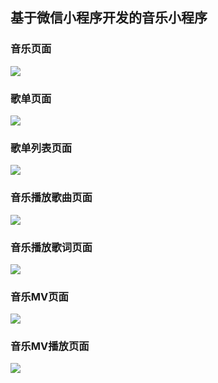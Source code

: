 <h2>基于微信小程序开发的音乐小程序</h2>
<h3>音乐页面</h3>
<img src="https://github.com/qq544281495/PopularMusic/assets/64632385/5bae33db-08c4-49a1-b776-4860ba676d97"/>
<h3>歌单页面</h3>
<img src="https://github.com/qq544281495/PopularMusic/assets/64632385/8dd7185d-7475-4bc9-a583-0a06e45c80d0"/>
<h3>歌单列表页面</h3>
<img src="https://github.com/qq544281495/PopularMusic/assets/64632385/4dfdc6cd-244d-4992-ad50-463d109b374a"/>
<h3>音乐播放歌曲页面</h3>
<img src="https://github.com/qq544281495/PopularMusic/assets/64632385/9f7e644a-5cac-460d-8b0a-0a18a909ead4"/>
<h3>音乐播放歌词页面</h3>
<img src="https://github.com/qq544281495/PopularMusic/assets/64632385/027e6f31-b168-4f07-8b7f-2600ee2d9d28"/>
<h3>音乐MV页面</h3>
<img src="https://github.com/qq544281495/PopularMusic/assets/64632385/f7cc17f5-0e3b-4c62-97d3-42d078973279"/>
<h3>音乐MV播放页面</h3>
<img src="https://github.com/qq544281495/PopularMusic/assets/64632385/840fcd6b-2523-483a-9689-7444e35d069c"/>
